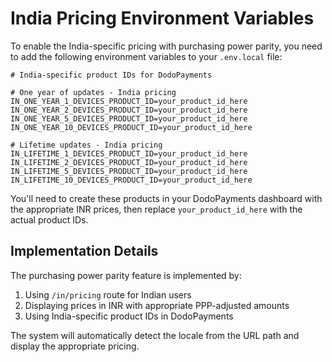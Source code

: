 # India Pricing Environment Variables

To enable the India-specific pricing with purchasing power parity, you need to add the following environment variables to your `.env.local` file:

```
# India-specific product IDs for DodoPayments

# One year of updates - India pricing
IN_ONE_YEAR_1_DEVICES_PRODUCT_ID=your_product_id_here
IN_ONE_YEAR_2_DEVICES_PRODUCT_ID=your_product_id_here
IN_ONE_YEAR_5_DEVICES_PRODUCT_ID=your_product_id_here
IN_ONE_YEAR_10_DEVICES_PRODUCT_ID=your_product_id_here

# Lifetime updates - India pricing
IN_LIFETIME_1_DEVICES_PRODUCT_ID=your_product_id_here
IN_LIFETIME_2_DEVICES_PRODUCT_ID=your_product_id_here
IN_LIFETIME_5_DEVICES_PRODUCT_ID=your_product_id_here
IN_LIFETIME_10_DEVICES_PRODUCT_ID=your_product_id_here
```

You'll need to create these products in your DodoPayments dashboard with the appropriate INR prices, then replace `your_product_id_here` with the actual product IDs.

## Implementation Details

The purchasing power parity feature is implemented by:

1. Using `/in/pricing` route for Indian users
2. Displaying prices in INR with appropriate PPP-adjusted amounts
3. Using India-specific product IDs in DodoPayments

The system will automatically detect the locale from the URL path and display the appropriate pricing. 